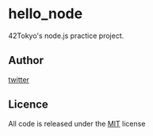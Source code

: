 # hello_node

42Tokyo's node.js practice project.

## Author

[twitter](https://twitter.com/ryo_manba)

## Licence

All code is released under the [MIT](https://github.com/ryo-manba/push_swap/blob/main/LICENSE) license
